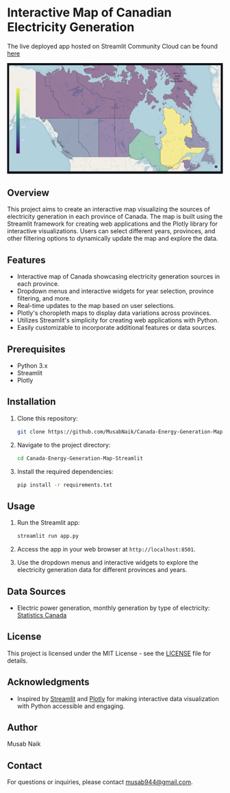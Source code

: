 # Interactive Map of Canadian Electricity Generation

The live deployed app hosted on Streamlit Community Cloud can be found [here](https://canada-energy-generation-map-app.streamlit.app/)

![Interactive Map Preview](screenshot.png)

## Overview

This project aims to create an interactive map visualizing the sources of electricity generation in each province of Canada. The map is built using the Streamlit framework for creating web applications and the Plotly library for interactive visualizations. Users can select different years, provinces, and other filtering options to dynamically update the map and explore the data.

## Features

- Interactive map of Canada showcasing electricity generation sources in each province.
- Dropdown menus and interactive widgets for year selection, province filtering, and more.
- Real-time updates to the map based on user selections.
- Plotly's choropleth maps to display data variations across provinces.
- Utilizes Streamlit's simplicity for creating web applications with Python.
- Easily customizable to incorporate additional features or data sources.

## Prerequisites

- Python 3.x
- Streamlit
- Plotly

## Installation

1. Clone this repository:

   ```bash
   git clone https://github.com/MusabNaik/Canada-Energy-Generation-Map-Streamlit.git
   ```

2. Navigate to the project directory:

   ```bash
   cd Canada-Energy-Generation-Map-Streamlit
   ```

3. Install the required dependencies:

   ```bash
   pip install -r requirements.txt
   ```

## Usage

1. Run the Streamlit app:

   ```bash
   streamlit run app.py
   ```

2. Access the app in your web browser at `http://localhost:8501`.

3. Use the dropdown menus and interactive widgets to explore the electricity generation data for different provinces and years.

## Data Sources

- Electric power generation, monthly generation by type of electricity: [Statistics Canada ](https://www150.statcan.gc.ca/t1/tbl1/en/tv.action?pid=2510001501)

## License

This project is licensed under the MIT License - see the [LICENSE](LICENSE) file for details.

## Acknowledgments

- Inspired by [Streamlit](https://www.streamlit.io/) and [Plotly](https://plotly.com/) for making interactive data visualization with Python accessible and engaging.

## Author

Musab Naik

## Contact

For questions or inquiries, please contact musab944@gmail.com.